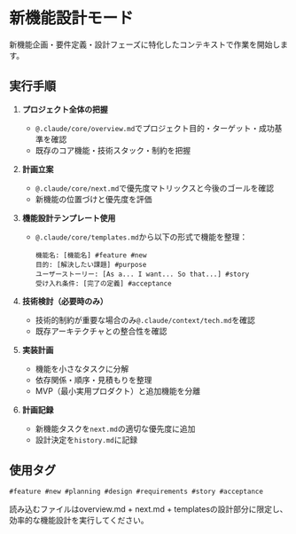 # 新機能設計モード

新機能企画・要件定義・設計フェーズに特化したコンテキストで作業を開始します。

## 実行手順

1. **プロジェクト全体の把握**
   - `@.claude/core/overview.md`でプロジェクト目的・ターゲット・成功基準を確認
   - 既存のコア機能・技術スタック・制約を把握

2. **計画立案**
   - `@.claude/core/next.md`で優先度マトリックスと今後のゴールを確認
   - 新機能の位置づけと優先度を評価

3. **機能設計テンプレート使用**
   - `@.claude/core/templates.md`から以下の形式で機能を整理：
     ```
     機能名: [機能名] #feature #new
     目的: [解決したい課題] #purpose
     ユーザーストーリー: [As a... I want... So that...] #story
     受け入れ条件: [完了の定義] #acceptance
     ```

4. **技術検討（必要時のみ）**
   - 技術的制約が重要な場合のみ`@.claude/context/tech.md`を確認
   - 既存アーキテクチャとの整合性を確認

5. **実装計画**
   - 機能を小さなタスクに分解
   - 依存関係・順序・見積もりを整理
   - MVP（最小実用プロダクト）と追加機能を分離

6. **計画記録**
   - 新機能タスクを`next.md`の適切な優先度に追加
   - 設計決定を`history.md`に記録

## 使用タグ
`#feature #new #planning #design #requirements #story #acceptance`

読み込むファイルはoverview.md + next.md + templatesの設計部分に限定し、効率的な機能設計を実行してください。
